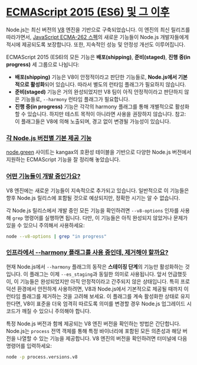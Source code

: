 # [ECMAScript 2015 (ES6) 및 그 이후](https://nodejs.org/ko/learn/getting-started/ecmascript-2015-es6-and-beyond#ecmascript-2015-es6-and-beyond)

Node.js는 최신 버전의 [V8](https://v8.dev/) 엔진을 기반으로 구축되었습니다. 이 엔진의 최신 릴리즈를 따라가면서, [JavaScript ECMA-262 스펙](http://www.ecma-international.org/publications/standards/Ecma-262.htm)의 새로운 기능들이 Node.js 개발자들에게 적시에 제공되도록 보장합니다. 또한, 지속적인 성능 및 안정성 개선도 이루어집니다.

ECMAScript 2015 (ES6)의 모든 기능은 **배포(shipping)**, **준비(staged)**, **진행 중(in progress)** 세 그룹으로 나뉩니다:

-   **배포(shipping)** 기능은 V8이 안정적이라고 판단한 기능들로, **Node.js에서 기본적으로 활성화**되어 있습니다. 따라서 별도의 런타임 플래그가 필요하지 않습니다.
-   **준비(staged)** 기능은 거의 완성되었지만 V8 팀이 아직 안정적이라고 판단하지 않은 기능들로, `--harmony` 런타임 플래그가 필요합니다.
-   **진행 중(in progress)** 기능은 각각의 harmony 플래그를 통해 개별적으로 활성화할 수 있습니다. 하지만 테스트 목적이 아니라면 사용을 권장하지 않습니다. 참고: 이 플래그들은 V8에 의해 노출되며, 경고 없이 변경될 가능성이 있습니다.


### [각 Node.js 버전별 기본 제공 기능](https://nodejs.org/ko/learn/getting-started/ecmascript-2015-es6-and-beyond#which-features-ship-with-which-nodejs-version-by-default)

[node.green](https://node.green/) 사이트는 kangax의 호환성 테이블을 기반으로 다양한 Node.js 버전에서 지원하는 ECMAScript 기능을 잘 정리해 놓았습니다.


### [어떤 기능들이 개발 중인가요?](https://nodejs.org/ko/learn/getting-started/ecmascript-2015-es6-and-beyond#which-features-are-in-progress)

V8 엔진에는 새로운 기능들이 지속적으로 추가되고 있습니다. 일반적으로 이 기능들은 향후 Node.js 릴리스에 포함될 것으로 예상되지만, 정확한 시기는 알 수 없습니다.

각 Node.js 릴리스에서 개발 중인 모든 기능을 확인하려면 `--v8-options` 인자를 사용해 `grep` 명령어를 실행하면 됩니다. 다만, 이 기능들은 아직 완성되지 않았거나 문제가 있을 수 있으니 주의해서 사용하세요:

```bash
node --v8-options | grep "in progress"
```


### [인프라에서 --harmony 플래그를 사용 중인데, 제거해야 할까요?](https://nodejs.org/ko/learn/getting-started/ecmascript-2015-es6-and-beyond#i-have-my-infrastructure-set-up-to-leverage-the---harmony-flag-should-i-remove-it)

현재 Node.js에서 `--harmony` 플래그의 동작은 **스테이징 단계**의 기능만 활성화하는 것입니다. 이 플래그는 이제 `--es_staging`과 동일한 의미로 사용됩니다. 앞서 언급했듯이, 이 기능들은 완성되었지만 아직 안정적이라고 간주되지 않은 상태입니다. 특히 프로덕션 환경에서 안전하게 사용하려면, V8과 Node.js에서 기본적으로 제공될 때까지 이 런타임 플래그를 제거하는 것을 고려해 보세요. 이 플래그를 계속 활성화한 상태로 유지한다면, V8이 표준을 더욱 엄격히 따르도록 의미를 변경할 경우 Node.js 업그레이드 시 코드가 깨질 수 있으니 주의해야 합니다.


특정 Node.js 버전과 함께 제공되는 V8 엔진 버전을 확인하는 방법은 간단합니다. Node.js는 `process` 전역 객체를 통해 특정 바이너리에 포함된 모든 의존성과 해당 버전을 나열할 수 있는 기능을 제공합니다. V8 엔진의 버전을 확인하려면 터미널에 다음 명령어를 입력하세요:

```bash
node -p process.versions.v8
```


